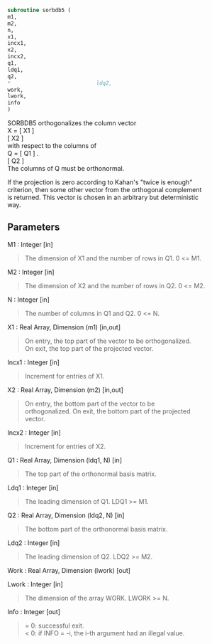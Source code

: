 ```fortran  
subroutine sorbdb5 (  
m1,  
m2,  
n,  
x1,  
incx1,  
x2,  
incx2,  
q1,  
ldq1,  
q2,  
*                           ldq2,  
work,  
lwork,  
info  
)  
```  
  
SORBDB5 orthogonalizes the column vector  
X = [ X1 ]  
[ X2 ]  
with respect to the columns of  
Q = [ Q1 ] .  
[ Q2 ]  
The columns of Q must be orthonormal.  
  
If the projection is zero according to Kahan's "twice is enough"  
criterion, then some other vector from the orthogonal complement  
is returned. This vector is chosen in an arbitrary but deterministic  
way.  
  
  
## Parameters  
M1 : Integer [in]  
> The dimension of X1 and the number of rows in Q1. 0 <= M1.  
  
M2 : Integer [in]  
> The dimension of X2 and the number of rows in Q2. 0 <= M2.  
  
N : Integer [in]  
> The number of columns in Q1 and Q2. 0 <= N.  
  
X1 : Real Array, Dimension (m1) [in,out]  
> On entry, the top part of the vector to be orthogonalized.  
> On exit, the top part of the projected vector.  
  
Incx1 : Integer [in]  
> Increment for entries of X1.  
  
X2 : Real Array, Dimension (m2) [in,out]  
> On entry, the bottom part of the vector to be  
> orthogonalized. On exit, the bottom part of the projected  
> vector.  
  
Incx2 : Integer [in]  
> Increment for entries of X2.  
  
Q1 : Real Array, Dimension (ldq1, N) [in]  
> The top part of the orthonormal basis matrix.  
  
Ldq1 : Integer [in]  
> The leading dimension of Q1. LDQ1 >= M1.  
  
Q2 : Real Array, Dimension (ldq2, N) [in]  
> The bottom part of the orthonormal basis matrix.  
  
Ldq2 : Integer [in]  
> The leading dimension of Q2. LDQ2 >= M2.  
  
Work : Real Array, Dimension (lwork) [out]  
  
Lwork : Integer [in]  
> The dimension of the array WORK. LWORK >= N.  
  
Info : Integer [out]  
> = 0:  successful exit.  
> < 0:  if INFO = -i, the i-th argument had an illegal value.  
  
